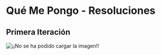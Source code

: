 # Qué Me Pongo - Resoluciones

## Primera Iteración
![¡¡No se ha podido cargar la imagen!!](http://www.plantuml.com/plantuml/png/RO_1JiCm38RlUGghvwuIF01Qb1LfKbch5IxSGeYAfRIPtFI4U7TIF3EXSed-_FvjVzxFoL9Qng1SiFCC7VdftNug07Z6IpnuDY3bpse-sUG9RO3nAbRJn109tFfsX9F3oyRllLlo7CAeldZLRRuiD3Rv8H9QSA9os4_B-5lYOF_IrUTZUoxXU7gyAgERLtreIz36r7sRJUaLP3wgRdG9ZJxbjwegWM7KdmHE2KZ48E9Dn8ga61fsXCD7sZr0SLVyEKV9XsESk1tnRxzWRelt1UEfVIuiO_W6)
